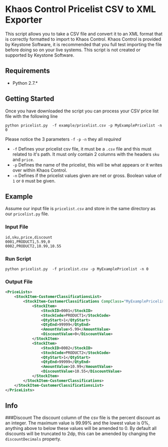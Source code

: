 # Khaos Control Pricelist CSV to XML Exporter
This script allows you to take a CSV file and convert it to an XML format that is correctly formatted to import to Khaos Control. Khaos Control is provided by Keystone Software, it is recommended that you full test importing the file before doing so on your live systems. This script is not created or supported by Keystone Software.

## Requirements

* Python 2.7.*

## Getting Started

Once you have downloaded the script you can process your CSV price list file with the following line

`python pricelist.py  -f example/pricelist.csv -p MyExamplePricelist -n 0`

Please notice the 3 parameters `-f` `-p` `-n` they all *required*

* `-f` Defines your pricelist csv file, it must be a `.csv` file and this must related to it's path. It must only contain 2 columns with the headers `sku` and `price`.
* `-p` Defines the name of the pricelist, this will be what appears or it writes over within Khaos Control.
* `-n` Defines if the pricelist values given are net or gross. Boolean value of `1` or `0` must be given.

## Example
Assume our input file is `pricelist.csv` and store in the same directory as our `pricelist.py` file.
### Input File
```csv
id,sku,price,discount
0001,PRODUCT1,5.99,0
0002,PRODUCT2,10.99,10.55
```

### Run Script
`python pricelist.py  -f pricelist.csv -p MyExamplePricelist -n 0`

### Output File
```xml
<PriceLists>
    <StockItem-CustomerClassificationsList>
        <StockItem-CustomerClassifications CompClass="MyExamplePricelist" PriceListNet="0">
            <StockItem>
                <StockID>0001</StockID>
                <StockCode>PRODUCT1</StockCode>
                <QtyStart>1</QtyStart>
                <QtyEnd>99999</QtyEnd>
                <AmountValue>5.99</AmountValue>
                <DiscountValue>0</DiscountValue>
            </StockItem>
            <StockItem>
                <StockID>0002</StockID>
                <StockCode>PRODUCT2</StockCode>
                <QtyStart>1</QtyStart>
                <QtyEnd>99999</QtyEnd>
                <AmountValue>10.99</AmountValue>
                <DiscountValue>10.55</DiscountValue>
            </StockItem>
        </StockItem-CustomerClassifications>
    </StockItem-CustomerClassificationsList>
</PriceLists>
```

## Info
###Discount
The discount column of the csv file is the percent discount as an integer. The maximum value is 99.99% and the lowest value is 0%, anything above to below these values will be amended to 0. By default all discounts will be truncated to 2dp, this can be amended by changing the `discountDecimals` property.
